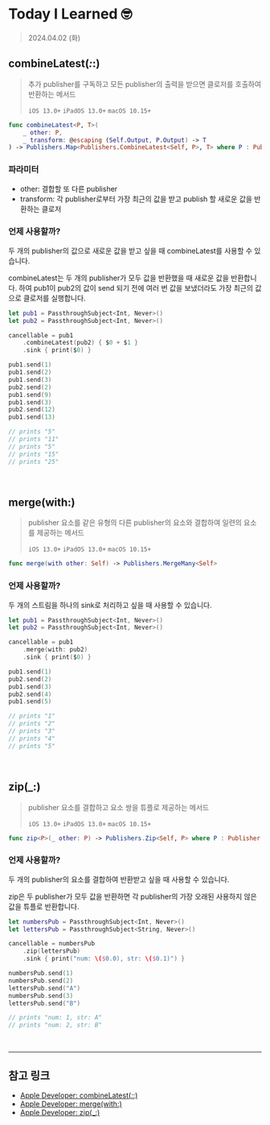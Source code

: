 # Today I Learned 🤓

> 2024.04.02 (화)

## combineLatest(_:_:)

> 추가 publisher를 구독하고 모든 publisher의 출력을 받으면 클로저를 호출하여 반환하는 메서드
> 
> `iOS 13.0+` `iPadOS 13.0+` `macOS 10.15+`

```swift
func combineLatest<P, T>(
    _ other: P,
    _ transform: @escaping (Self.Output, P.Output) -> T
) -> Publishers.Map<Publishers.CombineLatest<Self, P>, T> where P : Publisher, Self.Failure == P.Failure
```

### 파라미터

- other: 결합할 또 다른 publisher
- transform: 각 publisher로부터 가장 최근의 값을 받고 publish 할 새로운 값을 반환하는 클로저

### 언제 사용할까?

두 개의 publisher의 값으로 새로운 값을 받고 싶을 때 combineLatest를 사용할 수 있습니다.

combineLatest는 두 개의 publisher가 모두 값을 반환했을 때 새로운 값을 반환합니다. 하여 pub1이 pub2의 값이 send 되기 전에 여러 번 값을 보냈더라도 가장 최근의 값으로 클로저를 실행합니다.

```swift
let pub1 = PassthroughSubject<Int, Never>()
let pub2 = PassthroughSubject<Int, Never>()

cancellable = pub1
    .combineLatest(pub2) { $0 + $1 }
    .sink { print($0) }

pub1.send(1)
pub1.send(2)
pub1.send(3)
pub2.send(2)
pub1.send(9)
pub1.send(3)
pub2.send(12)
pub1.send(13)

// prints "5"
// prints "11"
// prints "5"
// prints "15"
// prints "25"
```

<br>

## merge(with:)

> publisher 요소를 같은 유형의 다른 publisher의 요소와 결합하여 일련의 요소를 제공하는 메서드
> 
> `iOS 13.0+` `iPadOS 13.0+` `macOS 10.15+`

```swift
func merge(with other: Self) -> Publishers.MergeMany<Self>
```

### 언제 사용할까?

두 개의 스트림을 하나의 sink로 처리하고 싶을 때 사용할 수 있습니다.

```swift
let pub1 = PassthroughSubject<Int, Never>()
let pub2 = PassthroughSubject<Int, Never>()

cancellable = pub1
    .merge(with: pub2)
    .sink { print($0) }

pub1.send(1)
pub2.send(2)
pub1.send(3)
pub2.send(4)
pub1.send(5)

// prints "1"
// prints "2"
// prints "3"
// prints "4"
// prints "5"
```

<br>

## zip(_:)

> publisher 요소를 결합하고 요소 쌍을 튜플로 제공하는 메서드
> 
> `iOS 13.0+` `iPadOS 13.0+` `macOS 10.15+`

```swift
func zip<P>(_ other: P) -> Publishers.Zip<Self, P> where P : Publisher, Self.Failure == P.Failure
```

### 언제 사용할까?

두 개의 publisher의 요소를 결합하여 반환받고 싶을 때 사용할 수 있습니다.

zip은 두 publisher가 모두 값을 반환하면 각 publisher의 가장 오래된 사용하지 않은 값을 튜플로 반환합니다.

```swift
let numbersPub = PassthroughSubject<Int, Never>()
let lettersPub = PassthroughSubject<String, Never>()

cancellable = numbersPub
    .zip(lettersPub)
    .sink { print("num: \($0.0), str: \($0.1)") }

numbersPub.send(1)
numbersPub.send(2)
lettersPub.send("A")
numbersPub.send(3)
lettersPub.send("B")

// prints "num: 1, str: A"
// prints "num: 2, str: B"
```

<br>


---
## 참고 링크
- [Apple Developer: combineLatest(_:_:)](https://developer.apple.com/documentation/combine/just/combinelatest(_:_:)-20das)
- [Apple Developer: merge(with:)](https://developer.apple.com/documentation/combine/just/merge(with:))
- [Apple Developer: zip(_:)](https://developer.apple.com/documentation/combine/just/zip(_:))
